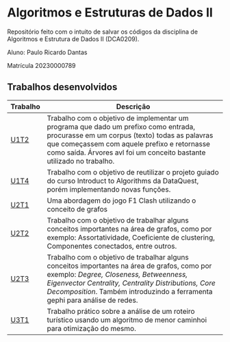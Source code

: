 # Algoritmos e Estruturas de Dados II
Repositório feito com o intuito de salvar os códigos da disciplina de Algoritmos e Estrutura de Dados II (DCA0209).

Aluno: Paulo Ricardo Dantas

Matrícula 20230000789

## Trabalhos desenvolvidos

| Trabalho | Descrição | 
|------|------|
| [U1T2](https://github.com/rikdantas/Algoritmos-Estruturas-Dados-II/tree/main/U1T2) | Trabalho com o objetivo de implementar um programa que dado um prefixo como entrada, procurasse em um corpus (texto) todas as palavras que começassem com aquele prefixo e retornasse como saída. Árvores avl foi um conceito bastante utilizado no trabalho. |
| [U1T4](https://github.com/rikdantas/Algoritmos-Estruturas-Dados-II/tree/main/U1T4) | Trabalho com o objetivo de reutilizar o projeto guiado do curso Introduct to Algorithms da DataQuest, porém implementando novas funções. |
| [U2T1](https://github.com/rikdantas/Algoritmos-Estruturas-Dados-II/tree/main/U2T1) | Uma abordagem do jogo F1 Clash utilizando o conceito de grafos |
| [U2T2](https://github.com/rikdantas/Algoritmos-Estruturas-Dados-II/tree/main/U2T2) | Trabalho com o objetivo de trabalhar alguns conceitos importantes na área de grafos, como por exemplo: Assortatividade, Coeficiente de clustering, Componentes conectados, entre outros. |
| [U2T3](https://github.com/rikdantas/Algoritmos-Estruturas-Dados-II/tree/main/U2T3) | Trabalho com o objetivo de trabalhar alguns conceitos importantes na área de grafos, como por exemplo: *Degree, Closeness, Betweenness, Eigenvector Centrality, Centrality Distributions, Core Decomposition*. Também introduzindo a ferramenta gephi para análise de redes. |
| [U3T1](https://github.com/rikdantas/Algoritmos-Estruturas-Dados-II/tree/main/U3T1) | Trabalho prático sobre a análise de um roteiro turístico usando um algoritmo de menor caminhoi para otimização do mesmo. |
